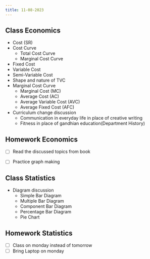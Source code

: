 ```yaml
---
title: 11-08-2023
---
```


## Class Economics
- Cost (SR)
- Cost Curve
	- Total Cost Curve
	- Marginal Cost Curve
- Fixed Cost
- Variable Cost
- Semi-Variable Cost
- Shape and nature of TVC
- Marginal Cost Curve
	- Marginal Cost (MC)
	- Average Cost (AC)
	- Average Variable Cost (AVC)
	- Average Fixed Cost (AFC)
- Curriculum change discussion
	- Communication in everyday life in place of creative writing
	- Fitness in place of gandhian education(Department History)


## Homework Economics
- [ ] Read the discussed topics from book
- [ ] Practice graph making


## Class Statistics
- Diagram discussion
	- Simple Bar Diagram
	- Multiple Bar Diagram
	- Component Bar Diagram
	- Percentage Bar Diagram
	- Pie Chart

## Homework Statistics
- [ ] Class on monday instead of tomorrow
- [ ] Bring Laptop on monday
